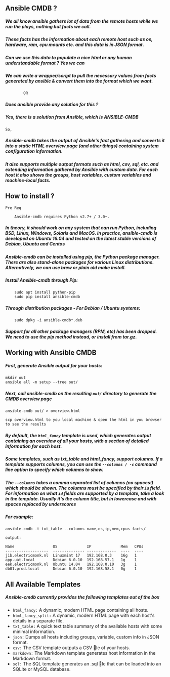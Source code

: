 ## Ansible CMDB ? 

##### We all know ansible gathers lot of data from the remote hosts while we run the plays, nothing but facts we call. 

##### These facts has the information about each remote host such as os, hardware, ram, cpu mounts etc. and this data is in JSON format. 

##### Can we use this data to populate a nice html or any human understandable format ? Yes we can

##### We can write a wrapper/script to pull the necessary values from facts generated by ansible & convert them into the format which we want. 
	
```
		OR
```

##### Does ansible provide any solution for this ? 

##### Yes, there is a solution from Ansible, which is ANSIBLE-CMDB

```
So, 
```

##### Ansible-cmdb takes the output of Ansible's fact gathering and converts it into a static HTML overview page (and other things) containing system configuration information.

##### It also supports multiple output formats such as html, csv, sql, etc. and extending information gathered by Ansible with custom data. For each host it also shows the groups, host variables, custom variables and machine-local facts.

## How to install ?

```
Pre Req 

	Ansible-cmdb requires Python v2.7+ / 3.0+.
````

##### In theory, it should work on any system that can run Python, including BSD, Linux, Windows, Solaris and MacOS. In practice, ansible-cmdb is developed on Ubuntu 16.04 and tested on the latest stable versions of Debian, Ubuntu and Centos

##### Ansible-cmdb can be installed using pip, the Python package manager. There are also stand-alone packages for various Linux distributions. Alternatively, we can use brew or plain old make install.

##### Install Ansible-cmdb through Pip:
```
	sudo apt install python-pip
	sudo pip install ansible-cmdb
```

##### Through distribution packages - For Debian / Ubuntu systems:
```
	sudo dpkg -i ansible-cmdb*.deb
```

##### Support for all other package managers (RPM, etc) has been dropped. We need to use the pip method instead, or install from tar.gz.

## Working with Ansible CMDB

##### First, generate Ansible output for your hosts:
```
mkdir out
ansible all -m setup --tree out/
```

##### Next, call ansible-cmdb on the resulting `out/` directory to generate the CMDB overview page
```
ansible-cmdb out/ > overview.html

scp overview.html to you local machine & open the html in you browser to see the results
```
##### By default, the `html_fancy` template is used, which generates output containing an overview of all your hosts, with a section of detailed information for each host.

##### Some templates, such as txt_table and html_fancy, support columns. If a template supports columns, you can use the `--columns / -c` command line option to specify which columns to show.

##### The `--columns` takes a comma separated list of columns (no spaces!) which should be shown. The columns must be specified by their `id` field. For information on what `id` fields are supported by a template, take a look in the template. Usually it's the column title, but in lowercase and with spaces replaced by underscores

##### For example: 
```
ansible-cmdb -t txt_table --columns name,os,ip,mem,cpus facts/

output:

Name                 OS             IP             Mem   CPUs
-------------------  -------------- -------------  ----  ---- 
jib.electricmonk.nl  Linuxmint 17   192.168.0.3    16g   1
app.uat.local        Debian 6.0.10  192.168.57.1   1g    1
eek.electricmonk.nl  Ubuntu 14.04   192.168.0.10   3g    1
db01.prod.local      Debian 6.0.10  192.168.58.1   0g    1
```

## All Available Templates

##### Ansible-cmdb currently provides the following templates out of the box

* `html_fancy:` A dynamic, modern HTML page containing all hosts.
* `html_fancy_split:` A dynamic, modern HTML page with each host's details in a separate file.
* `txt_table:` A quick text table summary of the available hosts with some minimal information.
* `json:` Dumps all hosts including groups, variable, custom info in JSON format.
* `csv:` The CSV template outputs a CSV 􀃗le of your hosts.
* `markdown:` The Markdown template generates host information in the Markdown format.
* `sql:` The SQL template generates an .sql 􀃗le that can be loaded into an SQLite or MySQL database.





